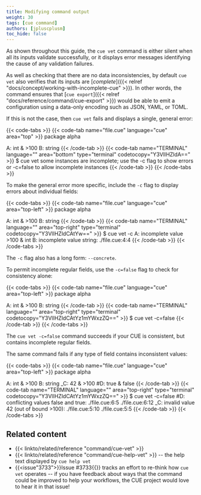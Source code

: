 ```yaml
---
title: Modifying command output
weight: 30
tags: [cue command]
authors: [jpluscplusm]
toc_hide: false
---
```


As shown throughout this guide, the `cue vet` command is either silent when
all its inputs validate successfully, or it displays error messages identifying
the cause of any validation failures.

As well as checking that there are no data inconsistencies, by default
`cue vet` also verifies that its inputs are
[*complete*]({{< relref "docs/concept/working-with-incomplete-cue" >}}).
In other words, the command ensures that
[`cue export`]({{< relref "docs/reference/command/cue-export" >}})
would be able to emit a configuration
using a data-only encoding such as JSON, YAML, or TOML.

If this is not the case, then `cue vet` fails and displays a single, general error:

{{< code-tabs >}}
{{< code-tab name="file.cue" language="cue" area="top" >}}
package alpha

A: int & >100
B: string
{{< /code-tab >}}
{{< code-tab name="TERMINAL" language="" area="bottom" type="terminal" codetocopy="Y3VlIHZldA==" >}}
$ cue vet
some instances are incomplete; use the -c flag to show errors or -c=false to allow incomplete instances
{{< /code-tab >}}
{{< /code-tabs >}}

To make the general error more specific, include the `-c` flag to display
errors about individual fields:

{{< code-tabs >}}
{{< code-tab name="file.cue" language="cue" area="top-left" >}}
package alpha

A: int & >100
B: string
{{< /code-tab >}}
{{< code-tab name="TERMINAL" language="" area="top-right" type="terminal" codetocopy="Y3VlIHZldCAtYw==" >}}
$ cue vet -c
A: incomplete value >100 & int
B: incomplete value string:
    ./file.cue:4:4
{{< /code-tab >}}
{{< /code-tabs >}}

The `-c` flag also has a long form: `--concrete`.

To permit incomplete regular fields, use the `-c=false` flag to check for
consistency alone:

{{< code-tabs >}}
{{< code-tab name="file.cue" language="cue" area="top-left" >}}
package alpha

A: int & >100
B: string
{{< /code-tab >}}
{{< code-tab name="TERMINAL" language="" area="top-right" type="terminal" codetocopy="Y3VlIHZldCAtYz1mYWxzZQ==" >}}
$ cue vet -c=false
{{< /code-tab >}}
{{< /code-tabs >}}

The `cue vet -c=false` command succeeds if your CUE is consistent,
but contains incomplete regular fields.

The same command fails if any type of field contains inconsistent values:

{{< code-tabs >}}
{{< code-tab name="file.cue" language="cue" area="top-left" >}}
package alpha

A:  int & >100
B:  string
_C: 42 & >100
#D: true & false
{{< /code-tab >}}
{{< code-tab name="TERMINAL" language="" area="top-right" type="terminal" codetocopy="Y3VlIHZldCAtYz1mYWxzZQ==" >}}
$ cue vet -c=false
#D: conflicting values false and true:
    ./file.cue:6:5
    ./file.cue:6:12
_C: invalid value 42 (out of bound >100):
    ./file.cue:5:10
    ./file.cue:5:5
{{< /code-tab >}}
{{< /code-tabs >}}

## Related content

- {{< linkto/related/reference "command/cue-vet" >}}
- {{< linkto/related/reference "command/cue-help-vet" >}}
  -- the help text displayed by `cue help vet`
- {{<issue"3733">}}Issue #3733{{</issue>}} tracks an effort to re-think how
  `cue vet` operates -- if you have feedback about ways that the command could
  be improved to help your workflows, the CUE project would love to hear it in
  that issue!
